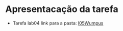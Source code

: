 # Apresentacação da tarefa

* Tarefa lab04 link para a pasta: [l05Wumpus](src/pt/c40task/l05wumpus)
